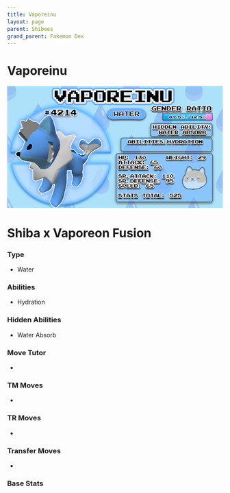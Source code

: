 ```yaml
---
title: Vaporeinu
layout: page
parent: Shibees
grand_parent: Fakemon Dex
---
```


# Vaporeinu

![Image](/fakemon_pics/vaporeinu.png)

# Shiba x Vaporeon Fusion

### Type
- Water

### Abilities
- Hydration

### Hidden Abilities
- Water Absorb

### Move Tutor
- 

### TM Moves
- 

### TR Moves
- 

### Transfer Moves
- 

### Base Stats
